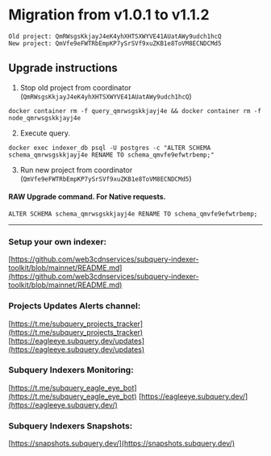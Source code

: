 # Migration from v1.0.1 to v1.1.2
```
Old project: QmRWsgsKkjayJ4eK4yhXHTSXWYVE41AUatAWy9udch1hcQ
New project: QmVfe9eFWTRbEmpKP7ySrSVf9xuZKB1e8ToVM8ECNDCMd5
```


## Upgrade instructions
 1) Stop old project from coordinator (`QmRWsgsKkjayJ4eK4yhXHTSXWYVE41AUatAWy9udch1hcQ`)

```
docker container rm -f query_qmrwsgskkjayj4e && docker container rm -f node_qmrwsgskkjayj4e
```

 2) Execute query.

```
docker exec indexer_db psql -U postgres -c "ALTER SCHEMA schema_qmrwsgskkjayj4e RENAME TO schema_qmvfe9efwtrbemp;"

```

 3) Run new project from coordinator (`QmVfe9eFWTRbEmpKP7ySrSVf9xuZKB1e8ToVM8ECNDCMd5`)

#### RAW Upgrade command. For Native requests.
`ALTER SCHEMA schema_qmrwsgskkjayj4e RENAME TO schema_qmvfe9efwtrbemp;`


___
### Setup your own indexer:

[https://github.com/web3cdnservices/subquery-indexer-toolkit/blob/mainnet/README.md](https://github.com/web3cdnservices/subquery-indexer-toolkit/blob/mainnet/README.md)

### Projects Updates Alerts channel:

[https://t.me/subquery_projects_tracker](https://t.me/subquery_projects_tracker) [https://eagleeye.subquery.dev/updates](https://eagleeye.subquery.dev/updates)

### Subquery Indexers Monitoring:

[https://t.me/subquery_eagle_eye_bot](https://t.me/subquery_eagle_eye_bot) [https://eagleeye.subquery.dev/](https://eagleeye.subquery.dev/)


### Subquery Indexers Snapshots:

[https://snapshots.subquery.dev/](https://snapshots.subquery.dev/)
